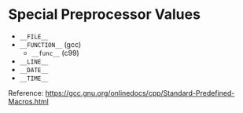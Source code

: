 # Special Preprocessor Values

* `__FILE__`
* `__FUNCTION__` (gcc)
  * `__func__` (c99)
* `__LINE__`
* `__DATE__`
* `__TIME__`

Reference: https://gcc.gnu.org/onlinedocs/cpp/Standard-Predefined-Macros.html